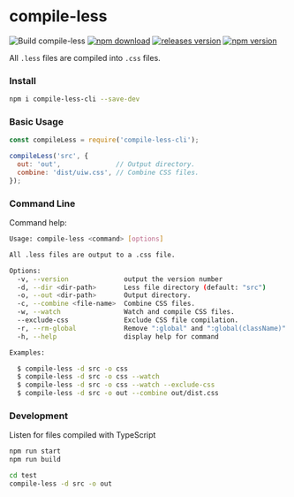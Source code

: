 compile-less
===

![Build compile-less](https://github.com/jaywcjlove/compile-less/workflows/Build%20compile-less/badge.svg)
[![npm download](https://img.shields.io/npm/dm/compile-less-cli.svg?style=flat)](https://www.npmjs.com/package/compile-less-cli)
[![releases version](https://img.shields.io/github/release/jaywcjlove/compile-less)](https://github.com/jaywcjlove/compile-less/releases)
[![npm version](https://img.shields.io/npm/v/compile-less-cli.svg)](https://www.npmjs.com/package/compile-less-cli)

All `.less` files are compiled into `.css` files.

### Install

```bash
npm i compile-less-cli --save-dev
```

### Basic Usage

```js
const compileLess = require('compile-less-cli');

compileLess('src', {
  out: 'out',              // Output directory.
  combine: 'dist/uiw.css', // Combine CSS files.
});
```

### Command Line

Command help: 

```bash
Usage: compile-less <command> [options]

All .less files are output to a .css file.

Options:
  -v, --version              output the version number
  -d, --dir <dir-path>       Less file directory (default: "src")
  -o, --out <dir-path>       Output directory.
  -c, --combine <file-name>  Combine CSS files.
  -w, --watch                Watch and compile CSS files.
  --exclude-css              Exclude CSS file compilation.
  -r, --rm-global            Remove ":global" and ":global(className)".
  -h, --help                 display help for command

Examples:

  $ compile-less -d src -o css
  $ compile-less -d src -o css --watch
  $ compile-less -d src -o css --watch --exclude-css
  $ compile-less -d src -o out --combine out/dist.css
```

### Development

Listen for files compiled with TypeScript

```bash
npm run start
npm run build
```

```bash
cd test
compile-less -d src -o out
```
